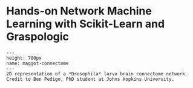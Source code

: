 # Hands-on Network Machine Learning with Scikit-Learn and Graspologic

```{figure} Images/umap_pedigo_small.jpg
---
height: 700px
name: maggot-connectome
---
2D representation of a *Drosophila* larva brain connectome network. Credit to Ben Pedigo, PhD student at Johns Hopkins University.
```
